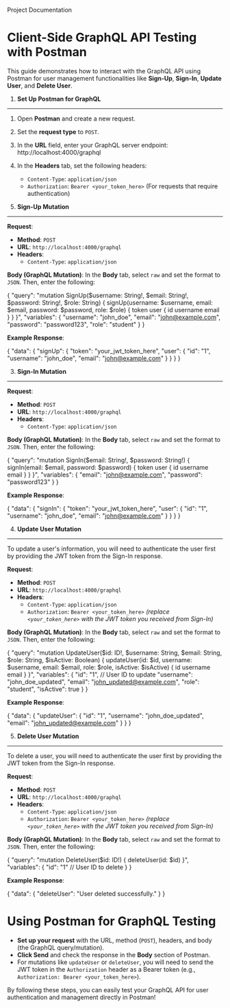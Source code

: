 Project Documentation

Client-Side GraphQL API Testing with Postman
===========================================

This guide demonstrates how to interact with the GraphQL API using Postman for user management functionalities like **Sign-Up**, **Sign-In**, **Update User**, and **Delete User**.

1. **Set Up Postman for GraphQL**
-------------------------------------
1. Open **Postman** and create a new request.
2. Set the **request type** to `POST`.
3. In the **URL** field, enter your GraphQL server endpoint:
   http://localhost:4000/graphql
4. In the **Headers** tab, set the following headers:
   - `Content-Type`: `application/json`
   - `Authorization`: `Bearer <your_token_here>` (For requests that require authentication)

2. **Sign-Up Mutation**
-------------------------
**Request**:
- **Method**: `POST`
- **URL**: `http://localhost:4000/graphql`
- **Headers**:
  - `Content-Type`: `application/json`

**Body (GraphQL Mutation)**:
In the **Body** tab, select `raw` and set the format to `JSON`. Then, enter the following:

{
  "query": "mutation SignUp($username: String!, $email: String!, $password: String!, $role: String) { signUp(username: $username, email: $email, password: $password, role: $role) { token user { id username email } } }",
  "variables": {
    "username": "john_doe",
    "email": "john@example.com",
    "password": "password123",
    "role": "student"
  }
}

**Example Response**:

{
  "data": {
    "signUp": {
      "token": "your_jwt_token_here",
      "user": {
        "id": "1",
        "username": "john_doe",
        "email": "john@example.com"
      }
    }
  }
}

3. **Sign-In Mutation**
-------------------------
**Request**:
- **Method**: `POST`
- **URL**: `http://localhost:4000/graphql`
- **Headers**:
  - `Content-Type`: `application/json`

**Body (GraphQL Mutation)**:
In the **Body** tab, select `raw` and set the format to `JSON`. Then, enter the following:

{
  "query": "mutation SignIn($email: String!, $password: String!) { signIn(email: $email, password: $password) { token user { id username email } } }",
  "variables": {
    "email": "john@example.com",
    "password": "password123"
  }
}

**Example Response**:

{
  "data": {
    "signIn": {
      "token": "your_jwt_token_here",
      "user": {
        "id": "1",
        "username": "john_doe",
        "email": "john@example.com"
      }
    }
  }
}

4. **Update User Mutation**
----------------------------
To update a user's information, you will need to authenticate the user first by providing the JWT token from the Sign-In response.

**Request**:
- **Method**: `POST`
- **URL**: `http://localhost:4000/graphql`
- **Headers**:
  - `Content-Type`: `application/json`
  - `Authorization`: `Bearer <your_token_here>`  *(replace `<your_token_here>` with the JWT token you received from Sign-In)*

**Body (GraphQL Mutation)**:
In the **Body** tab, select `raw` and set the format to `JSON`. Then, enter the following:

{
  "query": "mutation UpdateUser($id: ID!, $username: String, $email: String, $role: String, $isActive: Boolean) { updateUser(id: $id, username: $username, email: $email, role: $role, isActive: $isActive) { id username email } }",
  "variables": {
    "id": "1",  // User ID to update
    "username": "john_doe_updated",
    "email": "john_updated@example.com",
    "role": "student",
    "isActive": true
  }
}

**Example Response**:

{
  "data": {
    "updateUser": {
      "id": "1",
      "username": "john_doe_updated",
      "email": "john_updated@example.com"
    }
  }
}

5. **Delete User Mutation**
----------------------------
To delete a user, you will need to authenticate the user first by providing the JWT token from the Sign-In response.

**Request**:
- **Method**: `POST`
- **URL**: `http://localhost:4000/graphql`
- **Headers**:
  - `Content-Type`: `application/json`
  - `Authorization`: `Bearer <your_token_here>`  *(replace `<your_token_here>` with the JWT token you received from Sign-In)*

**Body (GraphQL Mutation)**:
In the **Body** tab, select `raw` and set the format to `JSON`. Then, enter the following:

{
  "query": "mutation DeleteUser($id: ID!) { deleteUser(id: $id) }",
  "variables": {
    "id": "1"  // User ID to delete
  }
}

**Example Response**:

{
  "data": {
    "deleteUser": "User deleted successfully."
  }
}

Using Postman for GraphQL Testing
=================================
- **Set up your request** with the URL, method (`POST`), headers, and body (the GraphQL query/mutation).
- **Click Send** and check the response in the **Body** section of Postman.
- For mutations like `updateUser` or `deleteUser`, you will need to send the JWT token in the `Authorization` header as a Bearer token (e.g., `Authorization: Bearer <your_token_here>`).

By following these steps, you can easily test your GraphQL API for user authentication and management directly in Postman!

